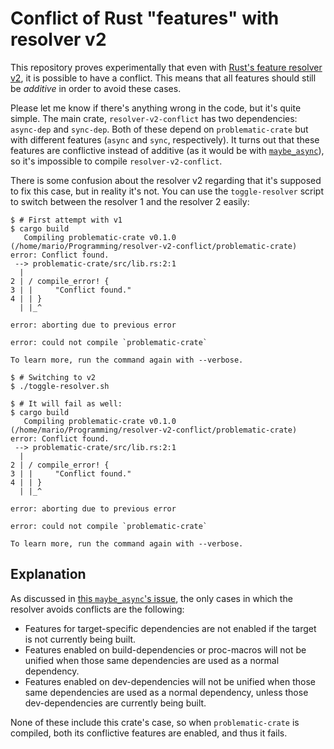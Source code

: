 # Conflict of Rust "features" with resolver v2

This repository proves experimentally that even with [Rust's feature resolver
v2](https://doc.rust-lang.org/cargo/reference/resolver.html#feature-resolver-version-2),
it is possible to have a conflict. This means that all features should still be
*additive* in order to avoid these cases.

Please let me know if there's anything wrong in the code, but it's quite simple.
The main crate, `resolver-v2-conflict` has two dependencies: `async-dep` and
`sync-dep`. Both of these depend on `problematic-crate` but with different
features (`async` and `sync`, respectively). It turns out that these features
are conflictive instead of additive (as it would be with
[`maybe_async`](https://docs.rs/maybe-async/)), so it's impossible to compile
`resolver-v2-conflict`.

There is some confusion about the resolver v2 regarding that it's supposed to
fix this case, but in reality it's not. You can use the `toggle-resolver` script
to switch between the resolver 1 and the resolver 2 easily:

```commandline
$ # First attempt with v1
$ cargo build
   Compiling problematic-crate v0.1.0 (/home/mario/Programming/resolver-v2-conflict/problematic-crate)
error: Conflict found.
 --> problematic-crate/src/lib.rs:2:1
  |
2 | / compile_error! {
3 | |     "Conflict found."
4 | | }
  | |_^

error: aborting due to previous error

error: could not compile `problematic-crate`

To learn more, run the command again with --verbose.

$ # Switching to v2
$ ./toggle-resolver.sh

$ # It will fail as well:
$ cargo build
   Compiling problematic-crate v0.1.0 (/home/mario/Programming/resolver-v2-conflict/problematic-crate)
error: Conflict found.
 --> problematic-crate/src/lib.rs:2:1
  |
2 | / compile_error! {
3 | |     "Conflict found."
4 | | }
  | |_^

error: aborting due to previous error

error: could not compile `problematic-crate`

To learn more, run the command again with --verbose.
```

## Explanation

As discussed in [this `maybe_async`'s
issue](https://github.com/fMeow/maybe-async-rs/issues/6), the only cases in
which the resolver avoids conflicts are the following:

* Features for target-specific dependencies are not enabled if the target is not
  currently being built.
* Features enabled on build-dependencies or proc-macros will not be unified when
  those same dependencies are used as a normal dependency.
* Features enabled on dev-dependencies will not be unified when those same
  dependencies are used as a normal dependency, unless those dev-dependencies
  are currently being built.

None of these include this crate's case, so when `problematic-crate` is
compiled, both its conflictive features are enabled, and thus it fails.

